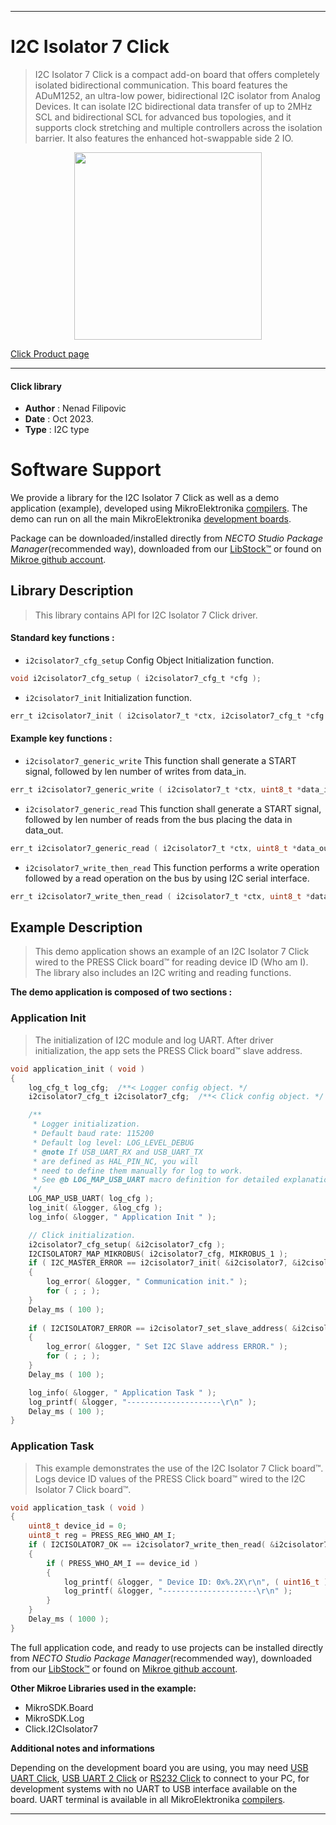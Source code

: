 
---
# I2C Isolator 7 Click

> I2C Isolator 7 Click is a compact add-on board that offers completely isolated bidirectional communication. This board features the ADuM1252, an ultra-low power, bidirectional I2C isolator from Analog Devices. It can isolate I2C bidirectional data transfer of up to 2MHz SCL and bidirectional SCL for advanced bus topologies, and it supports clock stretching and multiple controllers across the isolation barrier. It also features the enhanced hot-swappable side 2 IO.

<p align="center">
  <img src="https://download.mikroe.com/images/click_for_ide/i2cisolator7_click.png" height=300px>
</p>

[Click Product page](https://www.mikroe.com/i2c-isolator-7-click)

---


#### Click library

- **Author**        : Nenad Filipovic
- **Date**          : Oct 2023.
- **Type**          : I2C type


# Software Support

We provide a library for the I2C Isolator 7 Click
as well as a demo application (example), developed using MikroElektronika
[compilers](https://www.mikroe.com/necto-studio).
The demo can run on all the main MikroElektronika [development boards](https://www.mikroe.com/development-boards).

Package can be downloaded/installed directly from *NECTO Studio Package Manager*(recommended way), downloaded from our [LibStock&trade;](https://libstock.mikroe.com) or found on [Mikroe github account](https://github.com/MikroElektronika/mikrosdk_click_v2/tree/master/clicks).

## Library Description

> This library contains API for I2C Isolator 7 Click driver.

#### Standard key functions :

- `i2cisolator7_cfg_setup` Config Object Initialization function.
```c
void i2cisolator7_cfg_setup ( i2cisolator7_cfg_t *cfg );
```

- `i2cisolator7_init` Initialization function.
```c
err_t i2cisolator7_init ( i2cisolator7_t *ctx, i2cisolator7_cfg_t *cfg );
```

#### Example key functions :

- `i2cisolator7_generic_write` This function shall generate a START signal, followed by len number of writes from data_in.
```c
err_t i2cisolator7_generic_write ( i2cisolator7_t *ctx, uint8_t *data_in, uint8_t len );
```

- `i2cisolator7_generic_read` This function shall generate a START signal, followed by len number of reads from the bus placing the data in data_out.
```c
err_t i2cisolator7_generic_read ( i2cisolator7_t *ctx, uint8_t *data_out, uint8_t len );
```

- `i2cisolator7_write_then_read` This function performs a write operation followed by a read operation on the bus by using I2C serial interface.
```c
err_t i2cisolator7_write_then_read ( i2cisolator7_t *ctx, uint8_t *data_in, uint8_t len_write_data, uint8_t *data_out, uint8_t len_read_data );
```

## Example Description

> This demo application shows an example of an I2C Isolator 7 Click 
> wired to the PRESS Click board™ for reading device ID (Who am I).
> The library also includes an I2C writing and reading functions.

**The demo application is composed of two sections :**

### Application Init

> The initialization of I2C module and log UART.
> After driver initialization, the app sets the PRESS Click board™ slave address.

```c
void application_init ( void ) 
{
    log_cfg_t log_cfg;  /**< Logger config object. */
    i2cisolator7_cfg_t i2cisolator7_cfg;  /**< Click config object. */

    /** 
     * Logger initialization.
     * Default baud rate: 115200
     * Default log level: LOG_LEVEL_DEBUG
     * @note If USB_UART_RX and USB_UART_TX 
     * are defined as HAL_PIN_NC, you will 
     * need to define them manually for log to work. 
     * See @b LOG_MAP_USB_UART macro definition for detailed explanation.
     */
    LOG_MAP_USB_UART( log_cfg );
    log_init( &logger, &log_cfg );
    log_info( &logger, " Application Init " );

    // Click initialization.
    i2cisolator7_cfg_setup( &i2cisolator7_cfg );
    I2CISOLATOR7_MAP_MIKROBUS( i2cisolator7_cfg, MIKROBUS_1 );
    if ( I2C_MASTER_ERROR == i2cisolator7_init( &i2cisolator7, &i2cisolator7_cfg ) ) 
    {
        log_error( &logger, " Communication init." );
        for ( ; ; );
    }
    Delay_ms ( 100 );
    
    if ( I2CISOLATOR7_ERROR == i2cisolator7_set_slave_address( &i2cisolator7, PRESS_DEVICE_ADDRESS ) )
    {
        log_error( &logger, " Set I2C Slave address ERROR." );
        for ( ; ; );
    }
    Delay_ms ( 100 );

    log_info( &logger, " Application Task " );
    log_printf( &logger, "---------------------\r\n" );
    Delay_ms ( 100 );
}
```

### Application Task

> This example demonstrates the use of the I2C Isolator 7 Click board™.
> Logs device ID values of the PRESS Click board™ 
> wired to the I2C Isolator 7 Click board™.

```c
void application_task ( void ) 
{
    uint8_t device_id = 0;
    uint8_t reg = PRESS_REG_WHO_AM_I;
    if ( I2CISOLATOR7_OK == i2cisolator7_write_then_read( &i2cisolator7, &reg, 1, &device_id, 1 ) )
    {
        if ( PRESS_WHO_AM_I == device_id )
        {
            log_printf( &logger, " Device ID: 0x%.2X\r\n", ( uint16_t ) device_id );
            log_printf( &logger, "---------------------\r\n" );
        }
    }
    Delay_ms ( 1000 );
}
```

The full application code, and ready to use projects can be installed directly from *NECTO Studio Package Manager*(recommended way), downloaded from our [LibStock&trade;](https://libstock.mikroe.com) or found on [Mikroe github account](https://github.com/MikroElektronika/mikrosdk_click_v2/tree/master/clicks).

**Other Mikroe Libraries used in the example:**

- MikroSDK.Board
- MikroSDK.Log
- Click.I2CIsolator7

**Additional notes and informations**

Depending on the development board you are using, you may need
[USB UART Click](https://www.mikroe.com/usb-uart-click),
[USB UART 2 Click](https://www.mikroe.com/usb-uart-2-click) or
[RS232 Click](https://www.mikroe.com/rs232-click) to connect to your PC, for
development systems with no UART to USB interface available on the board. UART
terminal is available in all MikroElektronika
[compilers](https://shop.mikroe.com/compilers).

---
